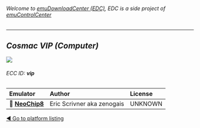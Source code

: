 ###### Welcome to [emuDownloadCenter (EDC)](https://github.com/PhoenixInteractiveNL/emuDownloadCenter/wiki/), EDC is a side project of [emuControlCenter](https://github.com/PhoenixInteractiveNL/emuControlCenter/wiki/)
***
## _Cosmac VIP (Computer)_
![](https://raw.githubusercontent.com/wiki/PhoenixInteractiveNL/emuDownloadCenter/images_platform/ecc_vip_teaser.png)
###### ECC ID: **vip**

| Emulator   | Author      | License     |
|:-----------|:------------|:------------|
| :file_folder: [**NeoChip8**](https://github.com/PhoenixInteractiveNL/emuDownloadCenter/wiki/Emulator-neochip8#menu) | Eric Scrivner aka zenogais | UNKNOWN |

[:arrow_backward: Go to platform listing](https://github.com/PhoenixInteractiveNL/emuDownloadCenter/wiki/EDC-Platform-List)
